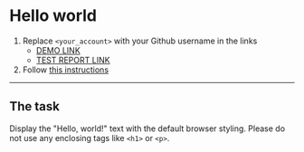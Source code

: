 # Hello world
1. Replace `<your_account>` with your Github username in the links
    - [DEMO LINK](https://PavloPantus.github.io/layout_hello-world/) <br>
    - [TEST REPORT LINK](https://PavloPantus.github.io/layout_hello-world/report/html_report/)
2. Follow [this instructions](https://mate-academy.github.io/layout_task-guideline/)
___

## The task
Display the "Hello, world!" text with the default browser styling. Please do not
use any enclosing tags like `<h1>` or `<p>`.
